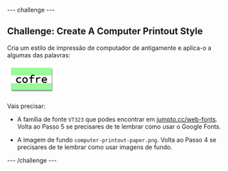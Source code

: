 \--- challenge \---

## Challenge: Create A Computer Printout Style

Cria um estilo de impressão de computador de antigamente e aplica-o a algumas das palavras:

![captura de ecrã](images/letter-fonts-printout.png)

Vais precisar:

+ A família de fonte `VT323` que podes encontrar em <a href="http://jumpto.cc/web-fonts" target="_blank">jumpto.cc/web-fonts</a>. Volta ao Passo 5 se precisares de te lembrar como usar o Google Fonts.

+ A imagem de fundo `computer-printout-paper.png`. Volta ao Passo 4 se precisares de te lembrar como usar imagens de fundo.

\--- /challenge \---